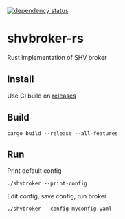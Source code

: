 [![dependency status](https://deps.rs/repo/github/silicon-heaven/shvbroker-rs/status.svg)](https://deps.rs/repo/github/silicon-heaven/shvbroker-rs)

# shvbroker-rs
Rust implementation of SHV broker

## Install

Use CI build on [releases](https://github.com/silicon-heaven/shvbroker-rs/releases) 

## Build

```
cargo build --release --all-features
```

## Run

Print default config
```
./shvbroker --print-config
```

Edit config, save config, run broker
```
./shvbroker --config myconfig.yaml
```


